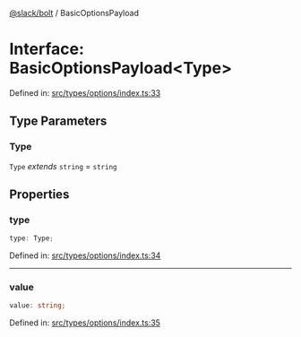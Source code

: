 [@slack/bolt](../index.md) / BasicOptionsPayload

# Interface: BasicOptionsPayload\<Type\>

Defined in: [src/types/options/index.ts:33](https://github.com/slackapi/bolt-js/blob/main/src/types/options/index.ts#L33)

## Type Parameters

### Type

`Type` *extends* `string` = `string`

## Properties

### type

```ts
type: Type;
```

Defined in: [src/types/options/index.ts:34](https://github.com/slackapi/bolt-js/blob/main/src/types/options/index.ts#L34)

***

### value

```ts
value: string;
```

Defined in: [src/types/options/index.ts:35](https://github.com/slackapi/bolt-js/blob/main/src/types/options/index.ts#L35)
